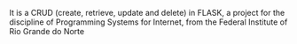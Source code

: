 It is a CRUD (create, retrieve, update and delete) in FLASK, a project for the discipline of Programming Systems for Internet, from the Federal Institute of Rio Grande do Norte
